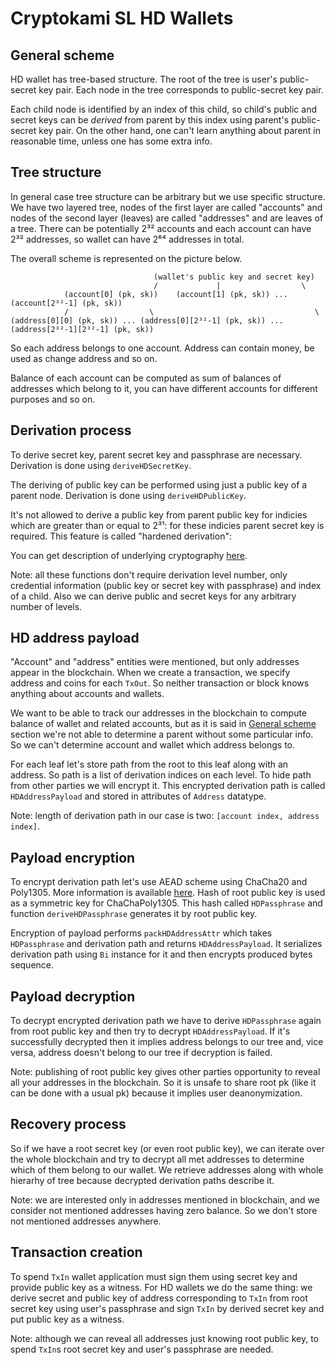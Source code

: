 # Cryptokami SL HD Wallets

## General scheme
    
HD wallet has tree-based structure.
The root of the tree is user's public-secret key pair.
Each node in the tree corresponds to public-secret key pair.

Each child node is identified by an index of this child,
so child's public and secret keys can be _derived_ from parent
by this index using parent's public-secret key pair.
On the other hand, one can't learn anything about parent
in reasonable time, unless one has some extra info.

## Tree structure

In general case tree structure can be arbitrary but
we use specific structure.
We have two layered tree, nodes of the first layer are called "accounts"
and nodes of the second layer (leaves) are called "addresses" and are leaves of a tree.
There can be potentially 2³² accounts and each account can have 2³² addresses,
so wallet can have 2⁶⁴ addresses in total.

The overall scheme is represented on the picture below.

                                    (wallet's public key and secret key)
                                    /             |                  \
                (account[0] (pk, sk))    (account[1] (pk, sk)) ... (account[2³²-1] (pk, sk))
                /                  \                                    \
    (address[0][0] (pk, sk)) ... (address[0][2³²-1] (pk, sk)) ... (address[2³²-1][2³²-1] (pk, sk))

So each address belongs to one account.
Address can contain money, be used as change address and so on.

Balance of each account can be computed as sum of balances of addresses which belong to it,
you can have different accounts for different purposes and so on.

## Derivation process

To derive secret key, parent secret key and passphrase are necessary.
Derivation is done using `deriveHDSecretKey`.

The deriving of public key can be performed using just a public key of a parent node.
Derivation is done using `deriveHDPublicKey`.

It's not allowed to derive a public key from parent public key for
indicies which are greater than or equal to 2³¹:
for these indicies parent secret key is required.
This feature is called "hardened derivation":

You can get description of underlying cryptography [here](https://cryptokamilaunch.com/assets/Ed25519_BIP.pdf).

Note: all these functions don't require derivation level number,
only credential information (public key or secret key with passphrase)
and index of a child.
Also we can derive public and secret keys for any arbitrary number of levels.

## HD address payload

"Account" and "address" entities were mentioned,
but only addresses appear in the blockchain.
When we create a transaction, we specify address and coins for each `TxOut`.
So neither transaction or block knows anything about accounts and wallets.

We want to be able to track our addresses in the blockchain
to compute balance of wallet and related accounts,
but as it is said in [General scheme](#general-scheme) section we're not able
to determine a parent without some particular info.
So we can't determine account and wallet which address belongs to.

For each leaf let's store path from the root to this leaf along with an address.
So path is a list of derivation indices on each level.
To hide path from other parties we will encrypt it.
This encrypted derivation path is called `HDAddressPayload`
and stored in attributes of `Address` datatype.

Note: length of derivation path in our case is two: `[account index, address index]`.

## Payload encryption

To encrypt derivation path let's use AEAD scheme using ChaCha20 and Poly1305.
More information is available [here](https://tools.ietf.org/html/rfc7539).
Hash of root public key is used as a symmetric key for ChaChaPoly1305.
This hash called `HDPassphrase` and function `deriveHDPassphrase` generates
it by root public key.

Encryption of payload performs `packHDAddressAttr` which takes `HDPassphrase` and
derivation path and returns `HDAddressPayload`.
It serializes derivation path using `Bi` instance for it and then encrypts produced bytes sequence.

## Payload decryption

To decrypt encrypted derivation path we have to derive `HDPassphrase` again
from root public key and then try to decrypt `HDAddressPayload`.
If it's successfully decrypted then it implies address belongs to our tree
and, vice versa, address doesn't belong to our tree if decryption is failed.

Note: publishing of root public key gives other parties opportunity to reveal
all your addresses in the blockchain.
So it is unsafe to share root pk (like it can be done with a usual pk)
because it implies user deanonymization.

## Recovery process

So if we have a root secret key (or even root public key),
we can iterate over the whole blockchain and try to decrypt all met
addresses to determine which of them belong to our wallet.
We retrieve addresses along with whole hierarhy of tree because
decrypted derivation paths describe it.

Note: we are interested only in addresses mentioned in blockchain,
and we consider not mentioned addresses having zero balance.
So we don't store not mentioned addresses anywhere.

## Transaction creation

To spend `TxIn` wallet application must sign them using secret key and provide
public key as a witness.
For HD wallets we do the same thing: we derive secret and public key of
address corresponding to `TxIn` from root secret key using user's passphrase
and sign `TxIn` by derived secret key and put public key as a witness.

Note: although we can reveal all addresses just knowing root public key,
to spend `TxIn`s root secret key and user's passphrase are needed.
